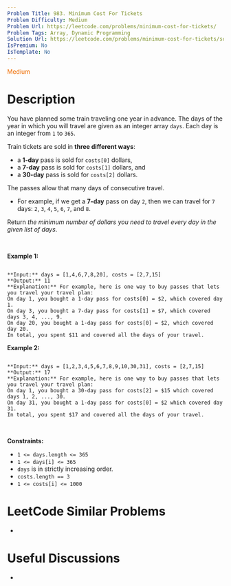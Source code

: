 ```yaml
---
Problem Title: 983. Minimum Cost For Tickets
Problem Difficulty: Medium
Problem Url: https://leetcode.com/problems/minimum-cost-for-tickets/
Problem Tags: Array, Dynamic Programming
Solution Url: https://leetcode.com/problems/minimum-cost-for-tickets/solution/
IsPremium: No
IsTemplate: No
---
```


<span style="color: rgb(239, 108, 0);">Medium</span>

# Description

You have planned some train traveling one year in advance. The days of the year in which you will travel are given as an integer array `days`. Each day is an integer from `1` to `365`.


Train tickets are sold in **three different ways**:


* a **1-day** pass is sold for `costs[0]` dollars,
* a **7-day** pass is sold for `costs[1]` dollars, and
* a **30-day** pass is sold for `costs[2]` dollars.


The passes allow that many days of consecutive travel.


* For example, if we get a **7-day** pass on day `2`, then we can travel for `7` days: `2`, `3`, `4`, `5`, `6`, `7`, and `8`.


Return *the minimum number of dollars you need to travel every day in the given list of days*.


 


**Example 1:**



```

**Input:** days = [1,4,6,7,8,20], costs = [2,7,15]
**Output:** 11
**Explanation:** For example, here is one way to buy passes that lets you travel your travel plan:
On day 1, you bought a 1-day pass for costs[0] = $2, which covered day 1.
On day 3, you bought a 7-day pass for costs[1] = $7, which covered days 3, 4, ..., 9.
On day 20, you bought a 1-day pass for costs[0] = $2, which covered day 20.
In total, you spent $11 and covered all the days of your travel.

```

**Example 2:**



```

**Input:** days = [1,2,3,4,5,6,7,8,9,10,30,31], costs = [2,7,15]
**Output:** 17
**Explanation:** For example, here is one way to buy passes that lets you travel your travel plan:
On day 1, you bought a 30-day pass for costs[2] = $15 which covered days 1, 2, ..., 30.
On day 31, you bought a 1-day pass for costs[0] = $2 which covered day 31.
In total, you spent $17 and covered all the days of your travel.

```

 


**Constraints:**


* `1 <= days.length <= 365`
* `1 <= days[i] <= 365`
* `days` is in strictly increasing order.
* `costs.length == 3`
* `1 <= costs[i] <= 1000`




# LeetCode Similar Problems

- []()

# Useful Discussions

- []()
